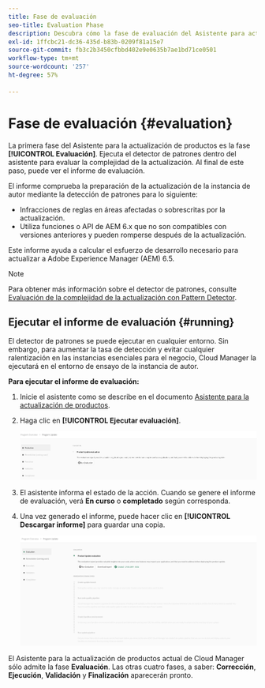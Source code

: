 ```yaml
---
title: Fase de evaluación
seo-title: Evaluation Phase
description: Descubra cómo la fase de evaluación del Asistente para actualización de productos evalúa la complejidad de la actualización con el detector de patrones.
exl-id: 1ffcbc21-dc36-435d-b83b-0209f81a15e7
source-git-commit: fb3c2b3450cfbbd402e9e0635b7ae1bd71ce0501
workflow-type: tm+mt
source-wordcount: '257'
ht-degree: 57%

---
```



# Fase de evaluación {#evaluation}

La primera fase del Asistente para la actualización de productos es la fase **[!UICONTROL Evaluación]**. Ejecuta el detector de patrones dentro del asistente para evaluar la complejidad de la actualización. Al final de este paso, puede ver el informe de evaluación.

El informe comprueba la preparación de la actualización de la instancia de autor mediante la detección de patrones para lo siguiente:

* Infracciones de reglas en áreas afectadas o sobrescritas por la actualización.
* Utiliza funciones o API de AEM 6.x que no son compatibles con versiones anteriores y pueden romperse después de la actualización.

Este informe ayuda a calcular el esfuerzo de desarrollo necesario para actualizar a Adobe Experience Manager (AEM) 6.5.

>[!NOTE]
>
>Para obtener más información sobre el detector de patrones, consulte [Evaluación de la complejidad de la actualización con Pattern Detector](https://experienceleague.adobe.com/es/docs/experience-manager-65/content/implementing/deploying/upgrading/pattern-detector).

## Ejecutar el informe de evaluación {#running}

El detector de patrones se puede ejecutar en cualquier entorno. Sin embargo, para aumentar la tasa de detección y evitar cualquier ralentización en las instancias esenciales para el negocio, Cloud Manager la ejecutará en el entorno de ensayo de la instancia de autor.

**Para ejecutar el informe de evaluación:**

1. Inicie el asistente como se describe en el documento [Asistente para la actualización de productos](/help/product-update-wizard/overview.md).

1. Haga clic en **[!UICONTROL Ejecutar evaluación]**.

   ![Ejecutar evaluación](/help/assets/Run-Evaluation.png)

1. El asistente informa el estado de la acción. Cuando se genere el informe de evaluación, verá **En curso** o **completado** según corresponda.

1. Una vez generado el informe, puede hacer clic en **[!UICONTROL Descargar informe]** para guardar una copia.

   ![Informe creado](/help/assets/Evaluation-1.png)

El Asistente para la actualización de productos actual de Cloud Manager sólo admite la fase **Evaluación**. Las otras cuatro fases, a saber: **Corrección**, **Ejecución**, **Validación** y **Finalización** aparecerán pronto.
